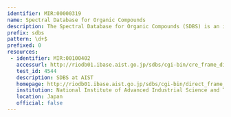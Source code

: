 ```yaml
---
identifier: MIR:00000319
name: Spectral Database for Organic Compounds
description: The Spectral Database for Organic Compounds (SDBS) is an integrated spectral database system for organic compounds. It provides access to 6 different types of spectra for each compound, including Mass spectrum (EI-MS), a Fourier transform infrared spectrum (FT-IR), and NMR spectra.
prefix: sdbs
pattern: \d+$
prefixed: 0
resources:
 - identifier: MIR:00100402
   accessurl: http://riodb01.ibase.aist.go.jp/sdbs/cgi-bin/cre_frame_disp.cgi?sdbsno=${id}
   test_id: 4544
   description: SDBS at AIST
   homepage: http://riodb01.ibase.aist.go.jp/sdbs/cgi-bin/direct_frame_top.cgi
   institution: National Institute of Advanced Industrial Science and Technology (AIST)
   location: Japan
   official: false
---
```

